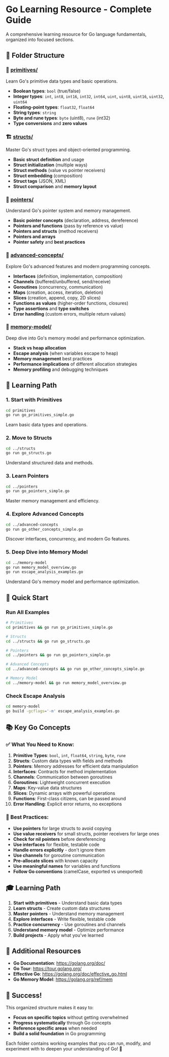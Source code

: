 # Go Learning Resource - Complete Guide

A comprehensive learning resource for Go language fundamentals, organized into focused sections.

## 📁 Folder Structure

### **🔢 [primitives/](primitives/)**
Learn Go's primitive data types and basic operations.
- **Boolean types**: `bool` (true/false)
- **Integer types**: `int`, `int8`, `int16`, `int32`, `int64`, `uint`, `uint8`, `uint16`, `uint32`, `uint64`
- **Floating-point types**: `float32`, `float64`
- **String types**: `string`
- **Byte and rune types**: `byte` (uint8), `rune` (int32)
- **Type conversions** and **zero values**

### **🏗️ [structs/](structs/)**
Master Go's struct types and object-oriented programming.
- **Basic struct definition** and usage
- **Struct initialization** (multiple ways)
- **Struct methods** (value vs pointer receivers)
- **Struct embedding** (composition)
- **Struct tags** (JSON, XML)
- **Struct comparison** and **memory layout**

### **📍 [pointers/](pointers/)**
Understand Go's pointer system and memory management.
- **Basic pointer concepts** (declaration, address, dereference)
- **Pointers and functions** (pass by reference vs value)
- **Pointers and structs** (method receivers)
- **Pointers and arrays**
- **Pointer safety** and **best practices**

### **🚀 [advanced-concepts/](advanced-concepts/)**
Explore Go's advanced features and modern programming concepts.
- **Interfaces** (definition, implementation, composition)
- **Channels** (buffered/unbuffered, send/receive)
- **Goroutines** (concurrency, communication)
- **Maps** (creation, access, iteration, deletion)
- **Slices** (creation, append, copy, 2D slices)
- **Functions as values** (higher-order functions, closures)
- **Type assertions** and **type switches**
- **Error handling** (custom errors, multiple return values)

### **🧠 [memory-model/](memory-model/)**
Deep dive into Go's memory model and performance optimization.
- **Stack vs heap allocation**
- **Escape analysis** (when variables escape to heap)
- **Memory management** best practices
- **Performance implications** of different allocation strategies
- **Memory profiling** and debugging techniques

## 🎯 Learning Path

### **1. Start with Primitives**
```bash
cd primitives
go run go_primitives_simple.go
```
Learn basic data types and operations.

### **2. Move to Structs**
```bash
cd ../structs
go run go_structs.go
```
Understand structured data and methods.

### **3. Learn Pointers**
```bash
cd ../pointers
go run go_pointers_simple.go
```
Master memory management and efficiency.

### **4. Explore Advanced Concepts**
```bash
cd ../advanced-concepts
go run go_other_concepts_simple.go
```
Discover interfaces, concurrency, and modern Go features.

### **5. Deep Dive into Memory Model**
```bash
cd ../memory-model
go run memory_model_overview.go
go run escape_analysis_examples.go
```
Understand Go's memory model and performance optimization.

## 🚀 Quick Start

### **Run All Examples**
```bash
# Primitives
cd primitives && go run go_primitives_simple.go

# Structs
cd ../structs && go run go_structs.go

# Pointers
cd ../pointers && go run go_pointers_simple.go

# Advanced Concepts
cd ../advanced-concepts && go run go_other_concepts_simple.go

# Memory Model
cd ../memory-model && go run memory_model_overview.go
```

### **Check Escape Analysis**
```bash
cd memory-model
go build -gcflags='-m' escape_analysis_examples.go
```

## 📚 Key Go Concepts

### **✅ What You Need to Know:**

1. **Primitive Types**: `bool`, `int`, `float64`, `string`, `byte`, `rune`
2. **Structs**: Custom data types with fields and methods
3. **Pointers**: Memory addresses for efficient data manipulation
4. **Interfaces**: Contracts for method implementation
5. **Channels**: Communication between goroutines
6. **Goroutines**: Lightweight concurrent execution
7. **Maps**: Key-value data structures
8. **Slices**: Dynamic arrays with powerful operations
9. **Functions**: First-class citizens, can be passed around
10. **Error Handling**: Explicit error returns, no exceptions

### **🚀 Best Practices:**

- **Use pointers** for large structs to avoid copying
- **Use value receivers** for small structs, pointer receivers for large ones
- **Check for nil pointers** before dereferencing
- **Use interfaces** for flexible, testable code
- **Handle errors explicitly** - don't ignore them
- **Use channels** for goroutine communication
- **Pre-allocate slices** with known capacity
- **Use meaningful names** for variables and functions
- **Follow Go conventions** (camelCase, exported vs unexported)

## 🎓 Learning Path

1. **Start with primitives** - Understand basic data types
2. **Learn structs** - Create custom data structures
3. **Master pointers** - Understand memory management
4. **Explore interfaces** - Write flexible, testable code
5. **Practice concurrency** - Use goroutines and channels
6. **Understand memory model** - Optimize performance
7. **Build projects** - Apply what you've learned

## 🔗 Additional Resources

- **Go Documentation**: https://golang.org/doc/
- **Go Tour**: https://tour.golang.org/
- **Effective Go**: https://golang.org/doc/effective_go.html
- **Go Memory Model**: https://golang.org/ref/mem

## 🎉 Success!

This organized structure makes it easy to:
- **Focus on specific topics** without getting overwhelmed
- **Progress systematically** through Go concepts
- **Reference specific areas** when needed
- **Build a solid foundation** in Go programming

Each folder contains working examples that you can run, modify, and experiment with to deepen your understanding of Go! 🚀